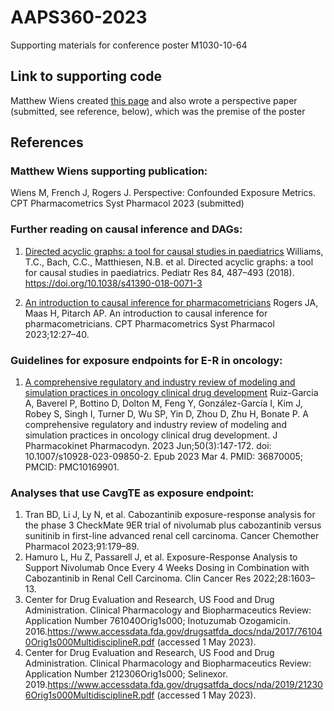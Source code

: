 # AAPS360-2023
Supporting materials for conference poster M1030-10-64

## Link to supporting code 
Matthew Wiens created [this page](https://github.com/metrumresearchgroup/confounded-exposure-metrics) and also wrote a perspective paper (submitted, see reference, below), which was the premise of the poster

## References

### Matthew Wiens supporting publication: 
Wiens M, French J, Rogers J. Perspective: Confounded Exposure Metrics. CPT Pharmacometrics Syst Pharmacol 2023 (submitted)

### Further reading on causal inference and DAGs: 
1. [Directed acyclic graphs: a tool for causal studies in paediatrics](https://rdcu.be/dmIrW)
  Williams, T.C., Bach, C.C., Matthiesen, N.B. et al. Directed acyclic graphs: a tool for causal studies in paediatrics. Pediatr Res 84, 487–493 (2018). https://doi.org/10.1038/s41390-018-0071-3

2. [An introduction to causal inference for pharmacometricians](https://ascpt.onlinelibrary.wiley.com/doi/full/10.1002/psp4.12894)
  Rogers JA, Maas H, Pitarch AP. An introduction to causal inference for pharmacometricians. CPT Pharmacometrics Syst Pharmacol 2023;12:27–40.
  
### Guidelines for exposure endpoints for E-R in oncology: 
1. [A comprehensive regulatory and industry review of modeling and simulation practices in oncology clinical drug development](https://www.ncbi.nlm.nih.gov/pmc/articles/PMC10169901/) Ruiz-Garcia A, Baverel P, Bottino D, Dolton M, Feng Y, González-García I, Kim J, Robey S, Singh I, Turner D, Wu SP, Yin D, Zhou D, Zhu H, Bonate P. A comprehensive regulatory and industry review of modeling and simulation practices in oncology clinical drug development. J Pharmacokinet Pharmacodyn. 2023 Jun;50(3):147-172. doi: 10.1007/s10928-023-09850-2. Epub 2023 Mar 4. PMID: 36870005; PMCID: PMC10169901.


### Analyses that use CavgTE as exposure endpoint: 
1. Tran BD, Li J, Ly N, et al. Cabozantinib exposure-response analysis for the phase 3 CheckMate 9ER trial of nivolumab plus cabozantinib versus sunitinib in first-line advanced renal cell carcinoma. Cancer Chemother Pharmacol 2023;91:179–89.
2. Hamuro L, Hu Z, Passarell J, et al. Exposure-Response Analysis to Support Nivolumab Once Every 4 Weeks Dosing in Combination with Cabozantinib in Renal Cell Carcinoma. Clin Cancer Res 2022;28:1603–13.
3. Center for Drug Evaluation and Research, US Food and Drug Administration. Clinical Pharmacology and Biopharmaceutics Review: Application Number 761040Orig1s000; Inotuzumab Ozogamicin. 2016.https://www.accessdata.fda.gov/drugsatfda_docs/nda/2017/761040Orig1s000MultidisciplineR.pdf (accessed 1 May 2023).
4. Center for Drug Evaluation and Research, US Food and Drug Administration. Clinical Pharmacology and Biopharmaceutics Review: Application Number 212306Orig1s000; Selinexor. 2019.https://www.accessdata.fda.gov/drugsatfda_docs/nda/2019/212306Orig1s000MultidisciplineR.pdf (accessed 1 May 2023).
